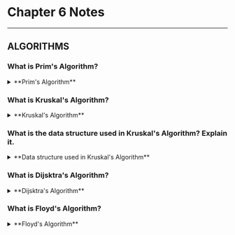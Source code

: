 ﻿# Chapter 6 Notes

---

## ALGORITHMS

### What is Prim's Algorithm?

<details>
<summary>**Prim's Algorithm**</summary>
  <p>

It is an algorithm used to find the minimum spanning tree of a set.

Steps:
- Select arbitrary vertex to start the tree from.
- While(there are still nontree vertices).
  - Select the edge of minimum weight between a tree and nontree vertex.
  - Add selected edge and vertex to the tree Tprim.

Time complexity is O(mn).

  </p>
</details>


### What is Kruskal's Algorithm?

<details>
<summary>**Kruskal's Algorithm**</summary>
  <p>

It is an algorithm used to find the minimum spanning tree of a set. For this algorithm, a component is one vertex or a set of connected vertices (aka a tree).

Steps:
- Insert the weights of each edge in a priority queue which hold the start and end vertices(sorting can take O(lg n) time).
- While count of edges < num of edges - 1.
  - Get next edge.
  - If the start and end vertices are not in the same component, then merge them together.

Time complexity is O(mn)
  - Sorting m edges takes O(m lg m)
  - The component test takes O(n) time
	
But with the **union-find data structure** it will run in O(m lg m) time 
  - This is because the component test can be done in O(lg n) instead of O(n) time 

  </p>
</details>


### What is the data structure used in Kruskal's Algorithm? Explain it.

<details>
<summary>**Data structure used in Kruskal's Algorithm**</summary>
  <p>

The data structure is the Union-Find data structure (also called a Disjoint-Set or Merge-Find set).
- It is a data structure that tracks a set of elements partitioned into a number of disjoint subsets.
- A disjoint-set forest consists of a number of elements each of which stores an id, a parent pointer, and either a size or a rank value. 
- The parent pointers of elements are arranged to form one or more components (aka a tree), each representing a set. If an element's parent points to itself then it is the root of the component.

Main operations are:
- Find: Follows the chain of parent pointers from x until it reaches a root element (the parent is the same as the element). 
  - Can also contain **Path Compression** which flattens the structure by making every child node of the parent point to the parent.
- Union: Uses *Find* to determine the roots of the components that x and y belong to. If the roots are not equal to each other then the components merge together. 
  - You can union the smaller component to the larger one.

Time Complexity
  - Find and union can take O(log n) time. [Source here](https://en.wikipedia.org/wiki/Proof_of_O(log*n)_time_complexity_of_union–find)
  </p>
</details>



### What is Dijsktra's Algorithm?

<details>
<summary>**Dijsktra's Algorithm**</summary>
  <p>

The algorithm is used to find the shortest path between two vertices.

Steps:
- Keep track of vertices you visited and their minimum distances.
- For each vertex, visit all edges that exist for it.
  - Keep track of the lowest sum of edges to each vertex.
    - To get the lowest sum of the edge, add the weight of the current vertex to the weight of the next vertex and compare it to it's current lowest value.
- You will now have the lowest value to get to any vertex from the starting vertex.
- Return the value at the destination vertex. 

Time complexity is O(n).

  </p>
</details>



### What is Floyd's Algorithm?

<details>
<summary>**Floyd's Algorithm**</summary>
  <p>

The algorithm is used to find the shortest path between two vertices. It uses an adjacency matrix. It finds the smallest distance for each vertex from x to y while comparing through each other vertex.

Steps:
- For each vertex k in the adjacency matrix
  - For each vertex x in the adjacency matrix
    - For each vertex y in the adjacency matrix
	  - Get the value of through_k which is: The sum of the distances from x to k and from k to y
	  - Distance to y equals the minimum distance from x to y or through_k
- Return the value at the destination vertex (y)

Time complexity is O(n^3).

  </p>
</details>